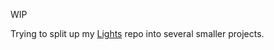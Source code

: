 WIP

Trying to split up my [Lights](http://github.com/edc1591/Lights) repo into several smaller projects.